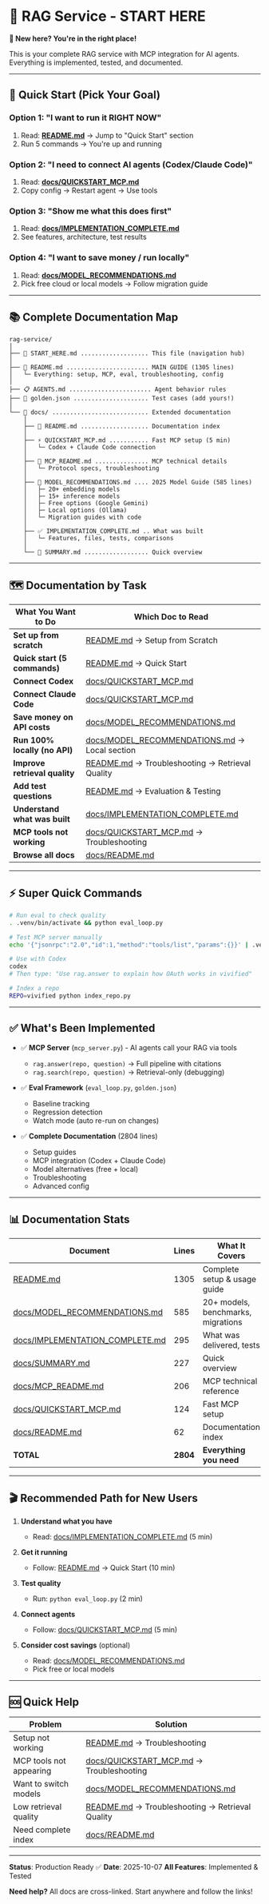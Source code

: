 # 🚀 RAG Service - START HERE

**👋 New here? You're in the right place!**

This is your complete RAG service with MCP integration for AI agents. Everything is implemented, tested, and documented.

---

## 🎯 Quick Start (Pick Your Goal)

### Option 1: "I want to run it RIGHT NOW"
1. Read: **[README.md](README.md)** → Jump to "Quick Start" section
2. Run 5 commands → You're up and running

### Option 2: "I need to connect AI agents (Codex/Claude Code)"
1. Read: **[docs/QUICKSTART_MCP.md](docs/QUICKSTART_MCP.md)**
2. Copy config → Restart agent → Use tools

### Option 3: "Show me what this does first"
1. Read: **[docs/IMPLEMENTATION_COMPLETE.md](docs/IMPLEMENTATION_COMPLETE.md)**
2. See features, architecture, test results

### Option 4: "I want to save money / run locally"
1. Read: **[docs/MODEL_RECOMMENDATIONS.md](docs/MODEL_RECOMMENDATIONS.md)**
2. Pick free cloud or local models → Follow migration guide

---

## 📚 Complete Documentation Map

```
rag-service/
│
├── 📄 START_HERE.md ................... This file (navigation hub)
│
├── 📘 README.md ....................... MAIN GUIDE (1305 lines)
│   └─ Everything: setup, MCP, eval, troubleshooting, config
│
├── 📋 AGENTS.md ....................... Agent behavior rules
├── 🧪 golden.json ..................... Test cases (add yours!)
│
└── 📂 docs/ ........................... Extended documentation
    │
    ├── 📄 README.md ................... Documentation index
    │
    ├── ⚡ QUICKSTART_MCP.md ........... Fast MCP setup (5 min)
    │   └─ Codex + Claude Code connection
    │
    ├── 🔧 MCP_README.md ............... MCP technical details
    │   └─ Protocol specs, troubleshooting
    │
    ├── 🤖 MODEL_RECOMMENDATIONS.md .... 2025 Model Guide (585 lines)
    │   ├─ 20+ embedding models
    │   ├─ 15+ inference models
    │   ├─ Free options (Google Gemini)
    │   ├─ Local options (Ollama)
    │   └─ Migration guides with code
    │
    ├── ✅ IMPLEMENTATION_COMPLETE.md .. What was built
    │   └─ Features, files, tests, comparisons
    │
    └── 📝 SUMMARY.md .................. Quick overview
```

---

## 🗺️ Documentation by Task

| What You Want to Do | Which Doc to Read |
|---------------------|-------------------|
| **Set up from scratch** | [README.md](README.md) → Setup from Scratch |
| **Quick start (5 commands)** | [README.md](README.md) → Quick Start |
| **Connect Codex** | [docs/QUICKSTART_MCP.md](docs/QUICKSTART_MCP.md) |
| **Connect Claude Code** | [docs/QUICKSTART_MCP.md](docs/QUICKSTART_MCP.md) |
| **Save money on API costs** | [docs/MODEL_RECOMMENDATIONS.md](docs/MODEL_RECOMMENDATIONS.md) |
| **Run 100% locally (no API)** | [docs/MODEL_RECOMMENDATIONS.md](docs/MODEL_RECOMMENDATIONS.md) → Local section |
| **Improve retrieval quality** | [README.md](README.md) → Troubleshooting → Retrieval Quality |
| **Add test questions** | [README.md](README.md) → Evaluation & Testing |
| **Understand what was built** | [docs/IMPLEMENTATION_COMPLETE.md](docs/IMPLEMENTATION_COMPLETE.md) |
| **MCP tools not working** | [docs/QUICKSTART_MCP.md](docs/QUICKSTART_MCP.md) → Troubleshooting |
| **Browse all docs** | [docs/README.md](docs/README.md) |

---

## ⚡ Super Quick Commands

```bash
# Run eval to check quality
. .venv/bin/activate && python eval_loop.py

# Test MCP server manually
echo '{"jsonrpc":"2.0","id":1,"method":"tools/list","params":{}}' | .venv/bin/python mcp_server.py

# Use with Codex
codex
# Then type: "Use rag.answer to explain how OAuth works in vivified"

# Index a repo
REPO=vivified python index_repo.py
```

---

## ✅ What's Been Implemented

- ✅ **MCP Server** (`mcp_server.py`) - AI agents call your RAG via tools
  - `rag.answer(repo, question)` → Full pipeline with citations
  - `rag.search(repo, question)` → Retrieval-only (debugging)

- ✅ **Eval Framework** (`eval_loop.py`, `golden.json`)
  - Baseline tracking
  - Regression detection
  - Watch mode (auto re-run on changes)

- ✅ **Complete Documentation** (2804 lines)
  - Setup guides
  - MCP integration (Codex + Claude Code)
  - Model alternatives (free + local)
  - Troubleshooting
  - Advanced config

---

## 📊 Documentation Stats

| Document | Lines | What It Covers |
|----------|-------|----------------|
| [README.md](README.md) | 1305 | Complete setup & usage guide |
| [docs/MODEL_RECOMMENDATIONS.md](docs/MODEL_RECOMMENDATIONS.md) | 585 | 20+ models, benchmarks, migrations |
| [docs/IMPLEMENTATION_COMPLETE.md](docs/IMPLEMENTATION_COMPLETE.md) | 295 | What was delivered, tests |
| [docs/SUMMARY.md](docs/SUMMARY.md) | 227 | Quick overview |
| [docs/MCP_README.md](docs/MCP_README.md) | 206 | MCP technical reference |
| [docs/QUICKSTART_MCP.md](docs/QUICKSTART_MCP.md) | 124 | Fast MCP setup |
| [docs/README.md](docs/README.md) | 62 | Documentation index |
| **TOTAL** | **2804** | **Everything you need** |

---

## 🎬 Recommended Path for New Users

1. **Understand what you have**
   - Read: [docs/IMPLEMENTATION_COMPLETE.md](docs/IMPLEMENTATION_COMPLETE.md) (5 min)

2. **Get it running**
   - Follow: [README.md](README.md) → Quick Start (10 min)

3. **Test quality**
   - Run: `python eval_loop.py` (2 min)

4. **Connect agents**
   - Follow: [docs/QUICKSTART_MCP.md](docs/QUICKSTART_MCP.md) (5 min)

5. **Consider cost savings** (optional)
   - Read: [docs/MODEL_RECOMMENDATIONS.md](docs/MODEL_RECOMMENDATIONS.md)
   - Pick free or local models

---

## 🆘 Quick Help

| Problem | Solution |
|---------|----------|
| Setup not working | [README.md](README.md) → Troubleshooting |
| MCP tools not appearing | [docs/QUICKSTART_MCP.md](docs/QUICKSTART_MCP.md) → Troubleshooting |
| Want to switch models | [docs/MODEL_RECOMMENDATIONS.md](docs/MODEL_RECOMMENDATIONS.md) |
| Low retrieval quality | [README.md](README.md) → Troubleshooting → Retrieval Quality |
| Need complete index | [docs/README.md](docs/README.md) |

---

**Status**: Production Ready ✅
**Date**: 2025-10-07
**All Features**: Implemented & Tested

**Need help?** All docs are cross-linked. Start anywhere and follow the links!